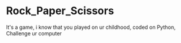 # Rock_Paper_Scissors
It's a game, i know that you played on ur childhood, coded on Python, Challenge ur computer
